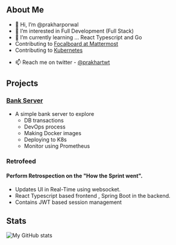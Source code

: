 ## About Me
- 👋 Hi, I’m @prakharporwal
- 👀 I’m interested in Full Development (Full Stack)
- 🌱 I’m currently learning ... React Typescript and Go
- Contributing to [Focalboard at Mattermost](https://github.com/mattermost/focalboard)
- Contributing to [Kubernetes](https://github.com/kubernetes/kubernetes)
<!-- 💞️ I’m looking to collaborate on--> 
- 📫 Reach me on twitter - [@prakhartwt](https://twitter.com/prakhartwt)

<!---
prakharporwal/prakharporwal is a ✨ special ✨ repository because its `README.md` (this file) appears on your GitHub profile.
You can click the Preview link to take a look at your changes.
--->
## Projects

### [Bank Server](https://github.com/prakharporwal/bank-server)
- A simple bank server to explore 
  - DB transactions
  - DevOps process
  - Making Docker images
  - Deploying to K8s
  - Monitor using Prometheus



### Retrofeed
#### Perform Retrospection on the "How the Sprint went".
- Updates UI in Real-Time using websocket.
- React Typescript based frontend , Spring Boot in the backend.
- Contains JWT based session management 

## Stats
![My GitHub stats](https://github-readme-stats.vercel.app/api?username=prakharporwal&show_icons=true&theme=material-palenight)

<!-- [![My github activity graph](https://activity-graph.herokuapp.com/graph?username=prakharporwal&theme=material-palenight)](https://github.com/prakharporwal) -->

<!-- ![](https://komarev.com/ghpvc/?username=prakharporwal&color=red) -->
